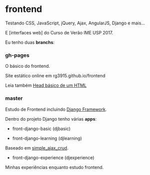 # frontend

Testando CSS, JavaScript, jQuery, Ajax, AngularJS, Django e mais...

E [interfaces web] do Curso de Verão IME USP 2017.

Eu tenho duas **branchs**:

### gh-pages

O básico do frontend.

Site estático online em rg3915.github.io/frontend

Leia também [Head básico de um HTML](https://github.com/rg3915/frontend/blob/master/docs/html-head-basico.md)

### master

Estudo de Frontend incluindo [Django Framework][0].

Dentro do projeto Django tenho várias **apps**:

* front-django-basic (djbasic)

* front-django-learning (djlearning)

Baseado em [simple_ajax_crud][1].

* front-django-experience (djexperience)

Minhas experiências enquanto estudo frontend.


[0]: https://www.djangoproject.com/
[1]: https://github.com/olivx/simple_ajax_crud
